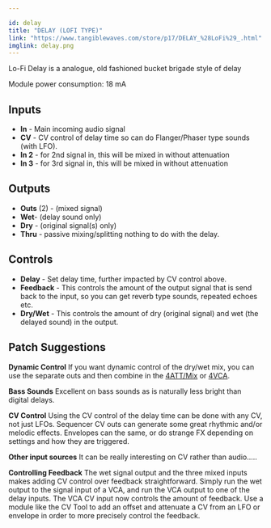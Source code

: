 ```yaml
---

id: delay
title: "DELAY (LOFI TYPE)"
link: "https://www.tangiblewaves.com/store/p17/DELAY_%28LoFi%29_.html"
imglink: delay.png
---
```





Lo-Fi Delay is a analogue, old fashioned bucket brigade style of delay

Module power consumption: 18 mA

## Inputs

*   **In** - Main incoming audio signal
*   **CV** - CV control of delay time so can do Flanger/Phaser type sounds (with LFO).
*   **In 2** - for 2nd signal in, this will be mixed in without attenuation
*   **In 3** - for 3rd signal in, this will be mixed in without attenuation

## Outputs

*   **Outs** (2) - (mixed signal)
*   **Wet**\- (delay sound only)
*   **Dry** - (original signal(s) only)
*   **Thru** - passive mixing/splitting nothing to do with the delay.

## Controls

*   **Delay** - Set delay time, further impacted by CV control above.
*   **Feedback** - This controls the amount of the output signal that is send back to the input, so you can get reverb type sounds, repeated echoes etc.
*   **Dry/Wet** - This controls the amount of dry (original signal) and wet (the delayed sound) in the output.

## Patch Suggestions

**Dynamic Control** If you want dynamic control of the dry/wet mix, you can use the separate outs and then combine in the [4ATT/Mix](https://wiki.aemodular.com/pmwiki.php/AeManual/4ATTMIX) or [4VCA](https://wiki.aemodular.com/pmwiki.php/AeManual/4VCA).

**Bass Sounds** Excellent on bass sounds as is naturally less bright than digital delays.

**CV Control** Using the CV control of the delay time can be done with any CV, not just LFOs. Sequencer CV outs can generate some great rhythmic and/or melodic effects. Envelopes can the same, or do strange FX depending on settings and how they are triggered.

**Other input sources** It can be really interesting on CV rather than audio.....

**Controlling Feedback** The wet signal output and the three mixed inputs makes adding CV control over feedback straightforward. Simply run the wet output to the signal input of a VCA, and run the VCA output to one of the delay inputs. The VCA CV input now controls the amount of feedback. Use a module like the CV Tool to add an offset and attenuate a CV from an LFO or envelope in order to more precisely control the feedback.





